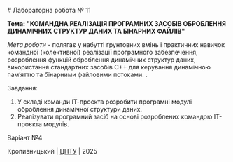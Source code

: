 ﻿﻿# Лабораторна робота № 11


**Тема: "КОМАНДНА РЕАЛІЗАЦІЯ ПРОГРАМНИХ ЗАСОБІВ ОБРОБЛЕННЯ ДИНАМІЧНИХ СТРУКТУР ДАНИХ ТА БІНАРНИХ ФАЙЛІВ"**

*Мета роботи* - полягає у набутті ґрунтовних вмінь і практичних навичок командної (колективної) реалізації програмного забезпечення,
розроблення функцій оброблення динамічних структур даних, використання стандартних засобів С++ для керування динамічною пам’яттю та бінарними файловими потоками. . 

Завдання:
1. У складі команди ІТ-проєкта розробити програмні модулі
оброблення динамічної структури даних.
2. Реалізувати програмний засіб на основі розроблених командою
ІТ-проєкта модулів. 

Варіант №4 

Кропивницький | <a href="http://www.kntu.kr.ua/">ЦНТУ</a> | 2025